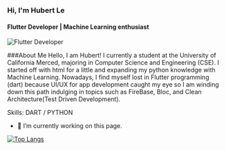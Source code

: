 ### Hi, I'm Hubert Le
#### Flutter Developer | Machine Learning enthusiast
![Flutter Developer](https://pbs.twimg.com/profile_banners/1306473970825179138/1600323823/1500x500)


###About Me
Hello, I am Hubert! I currently a student at the University of California Merced, majoring in Computer Science and Engineering (CSE). I started off with html for a little and expanding my python knowledge with Machine Learning. Nowadays, I find myself lost in Flutter programming (dart) because UI/UX for app development caught my eye so I am winding down this path indulging in topics such as FireBase, Bloc, and Clean Architecture(Test Driven Development).

Skills: DART / PYTHON

- 🔭 I’m currently working on this page. 


[![Top Langs](https://github-readme-stats.vercel.app/api/top-langs/?username=hubertle43100&langs_count=4)](https://github.com/anuraghazra/github-readme-stats)

